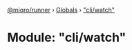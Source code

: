 [@miqro/runner](../README.md) › [Globals](../globals.md) › ["cli/watch"](_cli_watch_.md)

# Module: "cli/watch"


